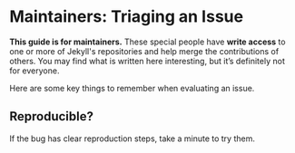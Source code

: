 # Maintainers: Triaging an Issue

**This guide is for maintainers.** These special people have **write access** to one or more of Jekyll's repositories and help merge the contributions of others. You may find what is written here interesting, but it’s definitely not for everyone.

Here are some key things to remember when evaluating an issue.

## Reproducible?

If the bug has clear reproduction steps, take a minute to try them.
